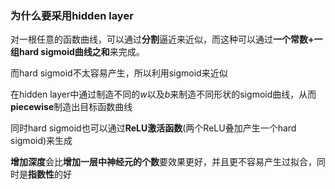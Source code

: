 ### 为什么要采用hidden layer
对一根任意的函数曲线，可以通过**分割**逼近来近似，而这种可以通过**一个常数+一组hard sigmoid曲线之和**来完成。

而hard sigmoid不太容易产生，所以利用sigmoid来近似

在hidden layer中通过制造不同的$w$以及$b$来制造不同形状的sigmoid曲线，从而**piecewise**制造出目标函数曲线

同时hard sigmoid也可以通过**ReLU激活函数**(两个ReLU叠加产生一个hard sigmoid)来生成

**增加深度**会比**增加一层中神经元的个数**要效果更好，并且更不容易产生过拟合，同时是**指数性**的好
